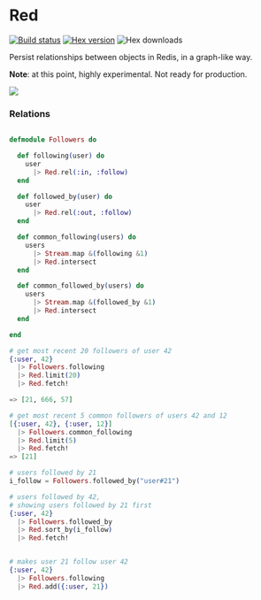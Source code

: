 Red
===

[![Build status](https://img.shields.io/travis/rodrigues/red.svg "Build status")](https://travis-ci.org/rodrigues/red)
[![Hex version](https://img.shields.io/hexpm/v/red.svg "Hex version")](https://hex.pm/packages/red)
![Hex downloads](https://img.shields.io/hexpm/dt/red.svg "Hex downloads")

Persist relationships between objects in Redis, in a graph-like way.

**Note**: at this point, highly experimental. Not ready for production.

![](http://plusredelixir.com/wp-content/uploads/2012/02/new-power-elixir-can1.png)

### Relations

```elixir

defmodule Followers do

  def following(user) do
    user
      |> Red.rel(:in, :follow)
  end

  def followed_by(user) do
    user
      |> Red.rel(:out, :follow)
  end

  def common_following(users) do
    users
      |> Stream.map &(following &1)
      |> Red.intersect
  end

  def common_followed_by(users) do
    users
      |> Stream.map &(followed_by &1)
      |> Red.intersect
  end

end

# get most recent 20 followers of user 42
{:user, 42}
  |> Followers.following
  |> Red.limit(20)
  |> Red.fetch!

=> [21, 666, 57]

# get most recent 5 common followers of users 42 and 12
[{:user, 42}, {:user, 12}]
  |> Followers.common_following
  |> Red.limit(5)
  |> Red.fetch!
=> [21]

# users followed by 21
i_follow = Followers.followed_by("user#21")

# users followed by 42,
# showing users followed by 21 first
{:user, 42}
  |> Followers.followed_by
  |> Red.sort_by(i_follow)
  |> Red.fetch!


# makes user 21 follow user 42
{:user, 42}
  |> Followers.following
  |> Red.add({:user, 21})
```
